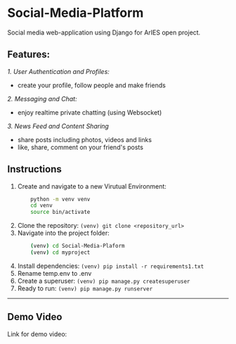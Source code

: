 # Social-Media-Platform
Social media web-application using Django for ArIES open project.

## Features:
*1. User Authentication and Profiles:*
- create your profile, follow people and make friends

*2. Messaging and Chat:*
- enjoy realtime private chatting (using Websocket)

*3. News Feed and Content Sharing*
- share posts including photos, videos and links
- like, share, comment on your friend's posts

  
## Instructions
1. Create and navigate to a new Virutual Environment:
   ```bash
       python -m venv venv
       cd venv
       source bin/activate  
   ```
2. Clone the repository: `(venv) git clone <repository_url>`
3. Navigate into the project folder:
   ```bash
       (venv) cd Social-Media-Plaform
       (venv) cd myproject
   ```
4. Install dependencies: `(venv) pip install -r requirements1.txt`
5. Rename temp.env to .env
6. Create a superuser: `(venv) pip manage.py createsuperuser `
7. Ready to run: `(venv) pip manage.py runserver`  

---
## Demo Video
Link for demo video: 
